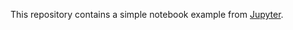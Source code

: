This repository contains a simple notebook example from [Jupyter](https://github.com/jupyter/notebook/tree/main/docs/source/examples/Notebook).

